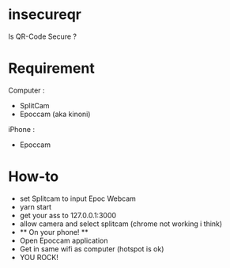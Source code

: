 # insecureqr
Is QR-Code Secure ?

# Requirement

Computer :
- SplitCam
- Epoccam (aka kinoni)

iPhone :
- Epoccam

# How-to
- set Splitcam to input Epoc Webcam
- yarn start
- get your ass to 127.0.0.1:3000
- allow camera and select splitcam (chrome not working i think)
- ** On your phone! **
- Open Epoccam application
- Get in same wifi as computer (hotspot is ok)
- YOU ROCK!
